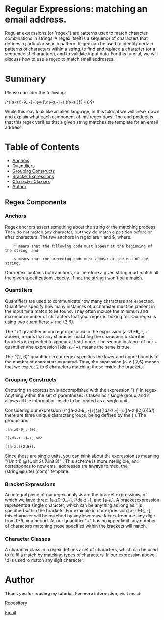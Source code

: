 
# Regular Expressions: matching an email address.

Regular expressions (or "regex") are patterns used to match character combinations in strings.  A regex itself is a sequence of characters that defines a particular search pattern. Regex can be used to identify certain patterns of characters within a string, to find and replace a character (or a sequence of characters), and to validate input data. For this tutorial, we will discuss how to use a regex to match email addresses.



# Summary

Please consider the following: 

/^([a-z0-9_.-]+)@([\da-z.-]+).([a-z.]{2,6})$/

While this may look like an alien language, in this tutorial we will break down and explain what each component of this regex does. The end product is that this regex verifies that a given string matches the template for an email address. 



# Table of Contents

- [Anchors](#anchors)
- [Quantifiers](#quantifiers)
- [Grouping Constructs](#grouping-constructs)
- [Bracket Expressions](#bracket-expressions)
- [Character Classes](#character-classes)
- [Author](#author)



## Regex Components


### Anchors

 Regex anchors assert something about the string or the matching process. They do not match any character, but they do match a position before or after characters. The two anchors in regex are ^ and $, where: 

        ^ means that the following code must appear at the beginning of the string, and

        $ means that the preceding code must appear at the end of the string.

Our regex contains both anchors, so therefore a given string must match all the given specifications exactly. If not, the stringit won't be a match.


### Quantifiers

Quantifiers are used to communicate how many characters are expected. Quantifiers specify how many instances of a character must be present in the input for a match to be found. They often include the minimum and maximum number of characters that your regex is looking for. Our regex is using two quantifiers: + and {2,6}.

The "+" quantifier in our regex (as used in the expression [a-z0-9_.-]+ above), means that any character matching the characters inside the brackets is expected to appear at least once. The second instance of our + quantifier (the expression [\da-z.-]+), means the same is true. 

The "{2, 6}" quantifier in our regex specifies the lower and upper bounds of the number of characters expected. Thus, the expression [a-z.]{2,6} means that we expect 2 to 6 characters matching those inside the brackets. 


### Grouping Constructs

Capturing an expression is accomplished with the expression "( )" in regex. Anything within the set of parentheses is taken as a single group, and it allows all the information inside to be treated as a single unit.

Considering our expression (/^([a-z0-9_.-]+)@([\da-z.-]+).([a-z.]{2,6})$/), there are three unique character groups, being defined by the ( ). The groups are:
    
    ([a-z0-9_.-]+),
    
    ([\da-z.-]+), and
    
    ([a-z.]{2,6}).


Since these are single units, you can think about the expression as meaning "(Unit 1) @ (Unit 2).(Unit 3)" . This scheme is more intelligible, and corresponds to how email addresses are always formed, the "(string)@(site).(com)" template.


### Bracket Expressions

An integral piece of our regex analysis are the bracket expressions, of which we have three: [a-z0-9_.-], [\da-z.-], and [a-z.]. A bracket expression represents a single character, which can be anything as long as it is specified within the brackets. For example in our expression [a-z0-9_.-], this character will be matched by any lowercase letters from a-z, any digit from 0-9, or a period. As our quantifier "+" has no upper limit, any number of characters matching those specified within the brackets will match.


### Character Classes

A character class in a regex defines a set of characters, which can be used to fulfil a match by matching types of characters. In our expression above, \d is used to match any digit character.





# Author

Thank you for reading my tutorial. For more information, visit me at: 

[Repository](https://github.com/humesandrew/regex)

[Email](mailto:humes.andrew@gmail.com)